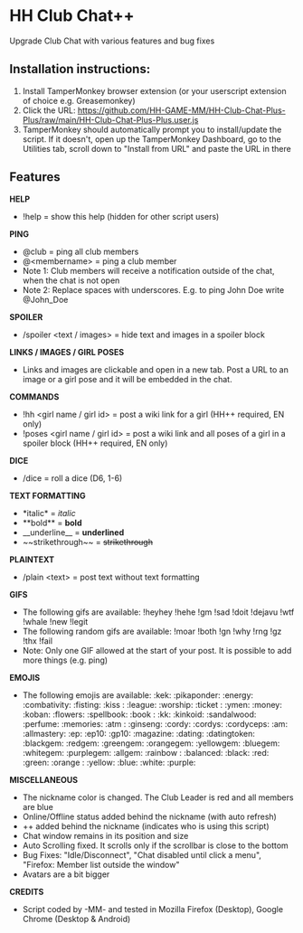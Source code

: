 # HH Club Chat++
Upgrade Club Chat with various features and bug fixes

## Installation instructions:
1) Install TamperMonkey browser extension (or your userscript extension of choice e.g. Greasemonkey)
2) Click the URL: https://github.com/HH-GAME-MM/HH-Club-Chat-Plus-Plus/raw/main/HH-Club-Chat-Plus-Plus.user.js
3) TamperMonkey should automatically prompt you to install/update the script. If it doesn't, open up the TamperMonkey Dashboard, go to the Utilities tab, scroll down to "Install from URL" and paste the URL in there

## Features
**HELP**
- !help = show this help (hidden for other script users)

**PING**
- @club = ping all club members
- @&lt;membername&gt; = ping a club member
- Note 1: Club members will receive a notification outside of the chat, when the chat is not open
- Note 2: Replace spaces with underscores. E.g. to ping John Doe write @John_Doe

**SPOILER**
- /spoiler &lt;text / images&gt; = hide text and images in a spoiler block

**LINKS / IMAGES / GIRL POSES**
- Links and images are clickable and open in a new tab. Post a URL to an image or a girl pose and it will be embedded in the chat.

**COMMANDS**
- !hh &lt;girl name / girl id&gt; = post a wiki link for a girl (HH++ required, EN only)
- !poses &lt;girl name / girl id&gt; = post a wiki link and all poses of a girl in a spoiler block (HH++ required, EN only)

**DICE**
- /dice = roll a dice (D6, 1-6)

**TEXT FORMATTING**
- &#42;italic&#42; = *italic*
- &#42;&#42;bold&#42;&#42; = **bold**
- &#95;&#95;underline&#95;&#95; = __underlined__
- &#126;&#126;strikethrough&#126;&#126; = ~~strikethrough~~

**PLAINTEXT**
- /plain &lt;text&gt; = post text without text formatting

**GIFS**
- The following gifs are available: !heyhey !hehe !gm !sad !doit !dejavu !wtf !whale !new !legit
- The following random gifs are available: !moar !both !gn !why !rng !gz !thx !fail
- Note: Only one GIF allowed at the start of your post. It is possible to add more things (e.g. ping)

**EMOJIS**
- The following emojis are available: :kek: :pikaponder: :energy: :combativity: :fisting: :kiss : :league: :worship: :ticket : :ymen: :money: :koban: :flowers: :spellbook: :book : :kk: :kinkoid: :sandalwood: :perfume: :memories: :atm : :ginseng: :cordy: :cordys: :cordyceps: :am: :allmastery: :ep: :ep10: :gp10: :magazine: :dating: :datingtoken: :blackgem: :redgem: :greengem: :orangegem: :yellowgem: :bluegem: :whitegem: :purplegem: :allgem: :rainbow : :balanced: :black: :red: :green: :orange : :yellow: :blue: :white: :purple:

**MISCELLANEOUS**
- The nickname color is changed. The Club Leader is red and all members are blue
- Online/Offline status added behind the nickname (with auto refresh)
- ++ added behind the nickname (indicates who is using this script)
- Chat window remains in its position and size
- Auto Scrolling fixed. It scrolls only if the scrollbar is close to the bottom
- Bug Fixes: "Idle/Disconnect", "Chat disabled until click a menu", "Firefox: Member list outside the window"
- Avatars are a bit bigger

**CREDITS**
- Script coded by -MM- and tested in Mozilla Firefox (Desktop), Google Chrome (Desktop & Android)
